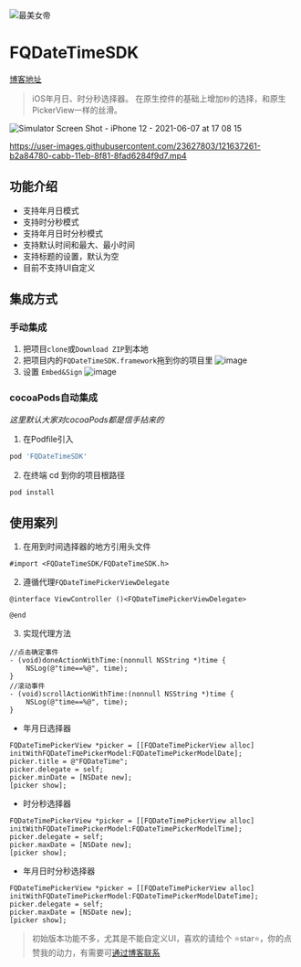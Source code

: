 ![最美女帝](https://user-images.githubusercontent.com/23627803/121161116-417c5080-c87f-11eb-94cb-dab46a05360b.jpeg)

# FQDateTimeSDK
[博客地址](https://wuwufq.blog.csdn.net/article/details/117815524)
> iOS年月日、时分秒选择器。
> 在原生控件的基础上增加`秒`的选择，和原生PickerView一样的丝滑。

![Simulator Screen Shot - iPhone 12 - 2021-06-07 at 17 08 15](https://user-images.githubusercontent.com/23627803/121637253-afad5700-cabb-11eb-995d-670320281613.png)

https://user-images.githubusercontent.com/23627803/121637261-b2a84780-cabb-11eb-8f81-8fad6284f9d7.mp4



## 功能介绍
- 支持年月日模式
- 支持时分秒模式
- 支持年月日时分秒模式
- 支持默认时间和最大、最小时间
- 支持标题的设置，默认为空
- 目前不支持UI自定义
## 集成方式
### 手动集成
1. 把项目`clone`或`Download ZIP`到本地
2. 把项目内的`FQDateTimeSDK.framework`拖到你的项目里
![image](https://user-images.githubusercontent.com/23627803/121634046-80e0b200-cab6-11eb-8a93-e853bddddb7e.png)
3. 设置 `Embed&Sign`
![image](https://user-images.githubusercontent.com/23627803/121634466-2bf16b80-cab7-11eb-9024-b3e4afa18941.png)

### cocoaPods自动集成
_这里默认大家对cocoaPods都是信手拈来的_
1. 在Podfile引入
```bash
pod 'FQDateTimeSDK'
```
2. 在终端 cd 到你的项目根路径
```bash
pod install
```
## 使用案列
1. 在用到时间选择器的地方引用头文件
```object-c
#import <FQDateTimeSDK/FQDateTimeSDK.h>
```
2. 遵循代理`FQDateTimePickerViewDelegate`
```
@interface ViewController ()<FQDateTimePickerViewDelegate>

@end
```
3. 实现代理方法
```
//点击确定事件
- (void)doneActionWithTime:(nonnull NSString *)time {
    NSLog(@"time==%@", time);
}
//滚动事件
- (void)scrollActionWithTime:(nonnull NSString *)time {
    NSLog(@"time==%@", time);
}
```
- 年月日选择器
```
FQDateTimePickerView *picker = [[FQDateTimePickerView alloc] initWithFQDateTimePickerModel:FQDateTimePickerModelDate];
picker.title = @"FQDateTime";
picker.delegate = self;
picker.minDate = [NSDate new];
[picker show];
```
- 时分秒选择器
```
FQDateTimePickerView *picker = [[FQDateTimePickerView alloc] initWithFQDateTimePickerModel:FQDateTimePickerModelTime];
picker.delegate = self;
picker.maxDate = [NSDate new];
[picker show];
```
- 年月日时分秒选择器
```
FQDateTimePickerView *picker = [[FQDateTimePickerView alloc] initWithFQDateTimePickerModel:FQDateTimePickerModelDateTime];
picker.delegate = self;
picker.maxDate = [NSDate new];
[picker show];
```
>  初始版本功能不多，尤其是不能自定义UI，喜欢的请给个 ⭐️star⭐️，你的点赞我的动力，有需要可[通过博客联系](https://wuwufq.blog.csdn.net/article/details/117815524)
